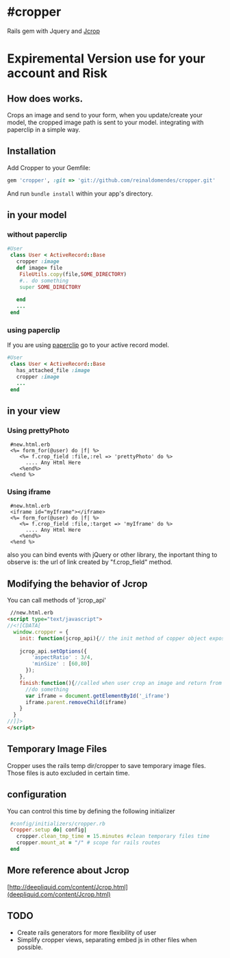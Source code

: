 #cropper
=======
Rails gem with Jquery and [Jcrop](deepliquid.com/content/Jcrop.html)

# Expiremental Version use for your account and Risk


## How does works.

Crops an image and send to your form, when you update/create your model, the cropped
image path is sent to your model. integrating with paperclip in a simple way.


## Installation

Add Cropper to your Gemfile:

```ruby
gem 'cropper', :git => 'git://github.com/reinaldomendes/cropper.git'
```
And run `bundle install` within your app's directory.


## in your model
### without paperclip
```ruby
#User
 class User < ActiveRecord::Base   
   cropper :image
   def image= file
    FileUtils.copy(file,SOME_DIRECTORY)
    #.. do something
    super SOME_DIRECTORY
    
   end
   ...
 end
```

### using paperclip
If you are using [paperclip](https://github.com/thoughtbot/paperclip)
go to your active record model.

```ruby
#User
 class User < ActiveRecord::Base
   has_attached_file :image
   cropper :image
   ...
 end
```

## in your view
### Using prettyPhoto

```erb
 #new.html.erb
 <%= form_for(@user) do |f| %>
    <%= f.crop_field :file,:rel => 'prettyPhoto' do %>
      .... Any Html Here
    <%end%>
 <%end %>
```
### Using iframe 
```erb
 #new.html.erb
 <iframe id="myIframe"></iframe>
 <%= form_for(@user) do |f| %>
    <%= f.crop_field :file,:target => 'myIframe' do %>
      .... Any Html Here
    <%end%>
 <%end %>
```
also you can bind events with jQuery or other library, the inportant thing to
observe is: the url of link created by "f.crop_field" method.


## Modifying the behavior of Jcrop
You can call methods of 'jcrop_api'
```html
 //new.html.erb
<script type="text/javascript">
//<![CDATA[
  window.cropper = {
    init: function(jcrop_api){// the init method of copper object expose the 'jcrop_api' object
      
    jcrop_api.setOptions({
        'aspectRatio' : 3/4,
        'minSize' : [60,80]
      });
    },
    finish:function(){//called when user crop an image and return from server
      //do something
      var iframe = document.getElementById('_iframe')
      iframe.parent.removeChild(iframe)
    }
  }
//]]>
</script> 
```

## Temporary Image Files
Cropper uses the rails temp dir/cropper to save temporary image files. Those
files is auto excluded in certain time.

## configuration
You can control this time by defining the following initializer
```ruby
 #config/initializers/cropper.rb
 Cropper.setup do| config|
   cropper.clean_tmp_time = 15.minutes #clean temporary files time
   cropper.mount_at = "/" # scope for rails routes
 end
```



## More reference about Jcrop
[http://deepliquid.com/content/Jcrop.html](deepliquid.com/content/Jcrop.html)

## TODO
* Create rails generators for more flexibility of user
* Simplify cropper views, separating embed js in other files when possible.





